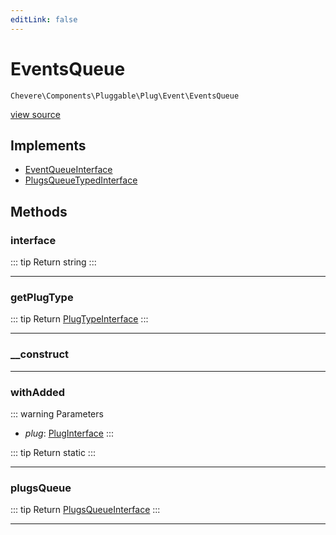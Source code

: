 ```yaml
---
editLink: false
---
```


# EventsQueue

`Chevere\Components\Pluggable\Plug\Event\EventsQueue`

[view source](https://github.com/chevere/chevere/blob/main/src/Chevere/Components/Pluggable/Plug/Event/EventsQueue.php)

## Implements

- [EventQueueInterface](../../../../Interfaces/Pluggable/Plug/Event/EventQueueInterface.md)
- [PlugsQueueTypedInterface](../../../../Interfaces/Pluggable/PlugsQueueTypedInterface.md)

## Methods

### interface

::: tip Return
string
:::

---

### getPlugType

::: tip Return
[PlugTypeInterface](../../../../Interfaces/Pluggable/PlugTypeInterface.md)
:::

---

### __construct

---

### withAdded

::: warning Parameters
- *plug*: [PlugInterface](../../../../Interfaces/Pluggable/PlugInterface.md)
:::

::: tip Return
static
:::

---

### plugsQueue

::: tip Return
[PlugsQueueInterface](../../../../Interfaces/Pluggable/PlugsQueueInterface.md)
:::

---
